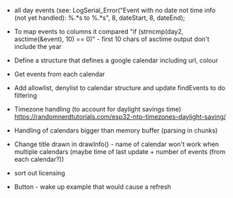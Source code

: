 * all day events (see:
   LogSerial_Error("Event with no date not time info (not yet handled): %.*s to %.*s", 8, dateStart, 8, dateEnd); 

* To map events to columns it compared "if (strncmp(day2, asctime(&event), 10) == 0)" - first 10 chars
  of asctime output don't include the year

* Define a structure that defines a google calendar including url, colour

* Get events from each calendar

* Add allowlist, denylist to calendar structure and update findEvents to do filtering

* Timezone handling (to account for daylight savings time)
  https://randomnerdtutorials.com/esp32-ntp-timezones-daylight-saving/

* Handling of calendars bigger than memory buffer (parsing in chunks)

* Change title drawn in drawInfo() - name of calendar won't work when multiple calendars
  (maybe time of last update + number of events (from each calendar?))


* sort out licensing

* Button - wake up example that would cause a refresh


